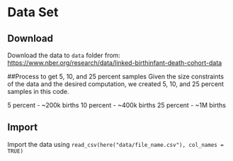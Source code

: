 # Data Set

## Download

Download the data to `data` folder from: https://www.nber.org/research/data/linked-birthinfant-death-cohort-data

##Process to get 5, 10, and 25 percent samples
Given the size constraints of the data and the desired computation, we created 5, 10, and 25 percent samples in this code. 

5 percent - ~200k births
10 percent - ~400k births
25 percent - ~1M births

## Import

Import the data using `read_csv(here("data/file_name.csv"), col_names = TRUE)`
